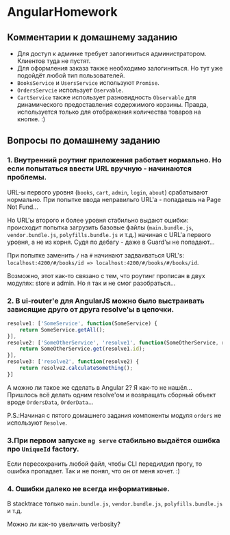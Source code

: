# AngularHomework

## Комментарии к домашнему заданию

- Для доступ к админке требует залогиниться администратором. Клиентов туда не пустят.
- Для оформления заказа также необходимо залогиниться. Но тут уже подойдёт любой тип пользователей.
- `BooksService` и `UsersService` используют `Promise`.
- `OrdersServcie` использует `Oservable`.
- `CartService` также использует разновидность `Observable` для динамического предоставления содержимого корзины. Правда, используется только для отображения количества товаров на кнопке. :)

## Вопросы по домашнему заданию

### 1. Внутренний роутинг приложения работает нормально. Но если попытаться ввести URL вручную - начинаются проблемы.

URL-ы первого уровня (`books`, `cart`, `admin`, `login`, `about`) срабатывают нормально. При попытке ввода неправильго URL'а - попадаешь на Page Not Fund...

Но URL'ы второго и более уровня стабильно выдают ошибки: происходит попытка загрузить базовые файлы (`main.bundle.js`, `vendor.bundle.js`, `polyfills.bundle.js` и т.д.) начиная с URL'а первого уровня, а не из корня.
Судя по дебагу - даже в Guard'ы не попадают...

При попытке заменить `/` на `#` начинают задваиваться URL's: `localhost:4200/#/books/id => localhost:4200/#/books/#/books/id`.

Возможно, этот как-то связано с тем, что роутинг прописан в двух модулях: store и admin.
Но я так и не смог разобраться...

### 2. В ui-router'е для AngularJS можно было выстраивать зависящие друго от друга resolve'ы в цепочки.

```javascript
resolve1: ['SomeService', function(SomeService) {
    return SomeService.getAll();
}],
resolve2: ['SomeOtherService', 'resolve1', function(SomeOtherService, resolve1) {
    return SomeOtherService.get(resolve1.id);
}],
resolve3: ['resolve2', function(resolve2) {
    return resolve2.calculateSomething();
}]
```

А можно ли такое же сделать в Angular 2?
Я как-то не нашёл...
Пришлось всё делать одним resolve'ом и возвращать сборный объект вроде `OrdersData`, `OrderData`...

P.S.:Начиная с пятого домашнего задания компоненты модуля `orders` не используют `Resolve`.

### 3.При первом запуске `ng serve` стабильно выдаётся ошибка про `UniqueId` factory.
Если пересохранить любой файл, чтобы CLI передилдил прогу, то ошибка пропадает.
Так и не понял, что он от меня хочет. :)

### 4. Ошибки далеко не всегда информативные.
В stacktrace только `main.bundle.js`, `vendor.bundle.js`, `polyfills.bundle.js` и т.д.

Можно ли как-то увеличить verbosity?
